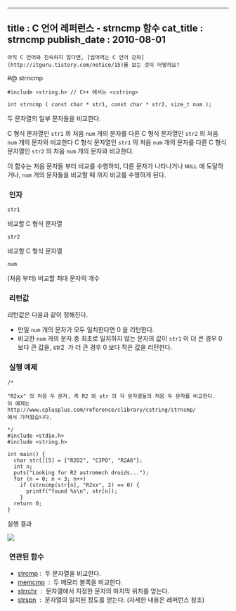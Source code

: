 ----------------
title : C 언어 레퍼런스 - strncmp 함수
cat_title :  strncmp
publish_date : 2010-08-01
--------------



```warning
아직 C 언어와 친숙하지 않다면, [씹어먹는 C 언어 강좌](http://itguru.tistory.com/notice/15)를 보는 것이 어떻까요?

```

#@ strncmp

```info
#include <string.h> // C++ 에서는 <cstring>

int strncmp ( const char * str1, const char * str2, size_t num );
```


두 문자열의 일부 문자들을 비교한다.

C 형식 문자열인 `str1` 의 처음 `num` 개의 문자를 다른 C 형식 문자열인 `str2` 의 처음 `num` 개의 문자와 비교한다 C 형식 문자열인 `str1` 의 처음 `num` 개의 문자를 다른 C 형식 문자열인 `str2` 의 처음 `num` 개의 문자와 비교한다.

이 함수는 처음 문자들 부터 비교를 수행하되, 다른 문자가 나타나거나 `NULL` 에 도달하거나, `num` 개의 문자들을 비교할 때 까지 비교를 수행하게 된다.



###  인자




`str1`

비교할 C 형식 문자열

`str2`

비교할 C 형식 문자열

`num`

(처음 부터) 비교할 최대 문자의 개수



###  리턴값





리턴값은 다음과 같이 정해진다.

* 만일 `num` 개의 문자가 모두 일치한다면 0 을 리턴한다.
* 비교한 `num` 개의 문자 중 최초로 일치하지 않는 문자의 값이 `str1` 이 더 큰 경우 0 보다 큰 값을, str2  가 더 큰 경우 0 보다 작은 값을 리턴한다.



###  실행 예제


```cpp-formatted
/*

"R2xx" 의 처음 두 문자, 즉 R2 와 str 의 각 문자열들의 처음 두 문자를 비교한다.
이 예제는
http://www.cplusplus.com/reference/clibrary/cstring/strncmp/
에서 가져왔습니다.

*/
#include <stdio.h>
#include <string.h>

int main() {
  char str[][5] = {"R2D2", "C3PO", "R2A6"};
  int n;
  puts("Looking for R2 astromech droids...");
  for (n = 0; n < 3; n++)
    if (strncmp(str[n], "R2xx", 2) == 0) {
      printf("found %s\n", str[n]);
    }
  return 0;
}
```

실행 결과


![](http://img1.daumcdn.net/thumb/R1920x0/?fname=http%3A%2F%2Fcfile27.uf.tistory.com%2Fimage%2F11111F374C54DB6A68C480)





###  연관된 함수

*  [strcmp](http://itguru.tistory.com/85) :  두 문자열을 비교한다.
*  [memcmp](http://itguru.tistory.com/84)  :  두 메모리 블록을 비교한다.
*  [strrchr](http://itguru.tistory.com/96)  :  문자열에서 지정한 문자의 마지막 위치를 얻는다.
*  [strspn](http://itguru.tistory.com/97)  :  문자열의 일치된 정도를 얻는다. (자세한 내용은 레퍼런스 참조)